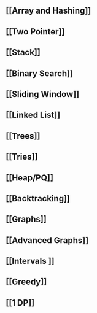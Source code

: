 ## [[Array and Hashing]]

## [[Two Pointer]]

## [[Stack]]

## [[Binary Search]]

## [[Sliding Window]]

## [[Linked List]]

## [[Trees]]

## [[Tries]]

## [[Heap/PQ]]

## [[Backtracking]]

## [[Graphs]]

## [[Advanced Graphs]]

## [[Intervals ]]

## [[Greedy]]

## [[1 DP]]


